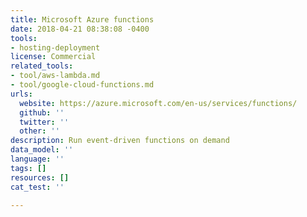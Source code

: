 ```yaml
---
title: Microsoft Azure functions
date: 2018-04-21 08:38:08 -0400
tools:
- hosting-deployment
license: Commercial
related_tools:
- tool/aws-lambda.md
- tool/google-cloud-functions.md
urls:
  website: https://azure.microsoft.com/en-us/services/functions/
  github: ''
  twitter: ''
  other: ''
description: Run event-driven functions on demand
data_model: ''
language: ''
tags: []
resources: []
cat_test: ''

---
```


